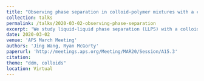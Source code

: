 ```yaml
---
title: "Observing phase separation in colloid-polymer mixtures with a custom light-sheet rheoscope"
collection: talks
permalink: /talks/2020-03-02-observing-phase-separation
excerpt: 'We study liquid-liquid phase separation (LLPS) with a colloid-polymer system subjected to shear. Our colloid-polymer mixture consists of temperature-responsive PNIPAM microgel particles and polymers acting as a depletant. This mixture separates into two phases: a colloid-poor, or “gas” phase, and a colloid-rich, or “liquid” phase. We observe the process of phase separation using a custom-built light-sheet microscope, which allows for simultaneously acquiring optically-sectioned images of our sample and shearing the sample in a Couette geometry. We measure the size and shape of elongated liquid domains that have been deformed due to flow as a function of shear rate. The temperature-responsive feature of our colloidal particles allows us to further explore the kinetics of phase separation under shear flow. We hope our study of phase separation under shear can provide fundamental insights into hydrodynamics and thermodynamics and provide novel strategies for structuring soft materials.'
date: 2020-03-02
venue: 'APS March Meeting'
authors: 'Jing Wang, Ryan McGorty'
paperurl: 'http://meetings.aps.org/Meeting/MAR20/Session/A15.3'
citation: 
theme: "ddm, colloids"
location: Virtual
---
```


